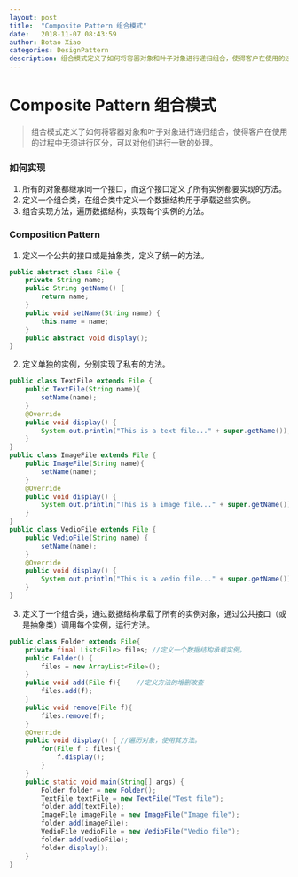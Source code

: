 ```yaml
---
layout: post
title:  "Composite Pattern 组合模式"
date:   2018-11-07 08:43:59
author: Botao Xiao
categories: DesignPattern
description: 组合模式定义了如何将容器对象和叶子对象进行递归组合，使得客户在使用的过程中无须进行区分，可以对他们进行一致的处理。
---
```

# Composite Pattern 组合模式
> 组合模式定义了如何将容器对象和叶子对象进行递归组合，使得客户在使用的过程中无须进行区分，可以对他们进行一致的处理。

### 如何实现
1. 所有的对象都继承同一个接口，而这个接口定义了所有实例都要实现的方法。
2. 定义一个组合类，在组合类中定义一个数据结构用于承载这些实例。
3. 组合实现方法，遍历数据结构，实现每个实例的方法。

### Composition Pattern
1. 定义一个公共的接口或是抽象类，定义了统一的方法。
```Java
public abstract class File {
	private String name;
	public String getName() {
		return name;
	}
	public void setName(String name) {
		this.name = name;
	}
	public abstract void display();
}
```

2. 定义单独的实例，分别实现了私有的方法。
```Java
public class TextFile extends File {
	public TextFile(String name){
		setName(name);
	}
	@Override
	public void display() {
		System.out.println("This is a text file..." + super.getName());
	}
}
public class ImageFile extends File {
	public ImageFile(String name){
		setName(name);
	}
	@Override
	public void display() {
		System.out.println("This is a image file..." + super.getName());
	}
}
public class VedioFile extends File {
	public VedioFile(String name) {
		setName(name);
	}
	@Override
	public void display() {
		System.out.println("This is a vedio file..." + super.getName());
	}
}
```

3. 定义了一个组合类，通过数据结构承载了所有的实例对象，通过公共接口（或是抽象类）调用每个实例，运行方法。
```Java
public class Folder extends File{
	private final List<File> files;	//定义一个数据结构承载实例。
	public Folder() {
		files = new ArrayList<File>();
	}
	public void add(File f){	//定义方法的增删改查
		files.add(f);
	}
	public void remove(File f){
		files.remove(f);
	}
	@Override
	public void display() {	//遍历对象，使用其方法。
		for(File f : files){
			f.display();
		}
	}
	public static void main(String[] args) {
		Folder folder = new Folder();
		TextFile textFile = new TextFile("Test file");
		folder.add(textFile);
		ImageFile imageFile = new ImageFile("Image file");
		folder.add(imageFile);
		VedioFile vedioFile = new VedioFile("Vedio file");
		folder.add(vedioFile);
		folder.display();
	}
}
```